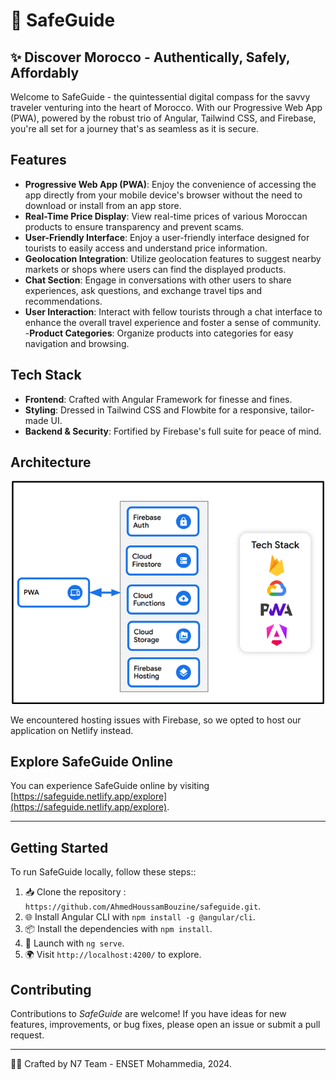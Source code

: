 # 🌟 SafeGuide

## ✨ Discover Morocco - Authentically, Safely, Affordably

Welcome to SafeGuide - the quintessential digital compass for the savvy traveler venturing into the heart of Morocco. With our Progressive Web App (PWA), powered by the robust trio of Angular, Tailwind CSS, and Firebase, you're all set for a journey that's as seamless as it is secure.

## Features

- **Progressive Web App (PWA)**: Enjoy the convenience of accessing the app directly from your mobile device's browser without the need to download or install from an app store.
- **Real-Time Price Display**: View real-time prices of various Moroccan products to ensure   transparency and prevent scams.
- **User-Friendly Interface**: Enjoy a user-friendly interface designed for tourists to easily access and understand price information.
- **Geolocation Integration**: Utilize geolocation features to suggest nearby markets or shops where users can find the displayed products.
- **Chat Section**: Engage in conversations with other users to share experiences, ask questions, and exchange travel tips and recommendations.
- **User Interaction**: Interact with fellow tourists through a chat interface to enhance the overall travel experience and foster a sense of community.
-**Product Categories**: Organize products into categories for easy navigation and browsing.


## Tech Stack

- **Frontend**: Crafted with Angular Framework for finesse and fines.
- **Styling**: Dressed in Tailwind CSS and Flowbite for a responsive, tailor-made UI.
- **Backend & Security**: Fortified by Firebase's full suite for peace of mind.

## Architecture

<p align="center">
  <img src="./gitImage/architecture.png?raw=true" alt="Architecture" width="500"/>
</p>

We encountered hosting issues with Firebase, so we opted to host our application on Netlify instead.


## Explore SafeGuide Online

You can experience SafeGuide online by visiting [https://safeguide.netlify.app/explore](https://safeguide.netlify.app/explore).

---

## Getting Started

To run SafeGuide locally, follow these steps::

1. 📥 Clone the repository : `https://github.com/AhmedHoussamBouzine/safeguide.git`.
2. 🌐 Install Angular CLI with `npm install -g @angular/cli`.
3. 📦 Install the dependencies with `npm install`.
4. 🚀 Launch with `ng serve`.
5. 🌍 Visit `http://localhost:4200/` to explore.
   
## Contributing

Contributions to *SafeGuide* are welcome! If you have ideas for new features, improvements, or bug fixes, please open an issue or submit a pull request.

---

👨‍💻 Crafted by N7 Team - ENSET Mohammedia, 2024.

